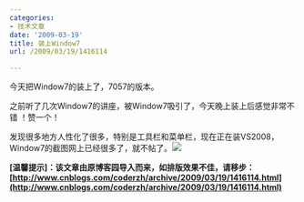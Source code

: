 ```yaml
---
categories:
- 技术文章
date: '2009-03-19'
title: 装上Window7
url: /2009/03/19/1416114

---
```



今天把Window7的装上了，7057的版本。

之前听了几次Window7的讲座，被Window7吸引了，今天晚上装上后感觉非常不错 ！赞一个！

发现很多地方人性化了很多，特别是工具栏和菜单栏，现在正在装VS2008，Window7的截图网上已经很多了，就不帖了。![](http://www.cnblogs.com/Emoticons/qface/055242240.gif) 

**[温馨提示]：该文章由原博客园导入而来，如排版效果不佳，请移步：[http://www.cnblogs.com/coderzh/archive/2009/03/19/1416114.html](http://www.cnblogs.com/coderzh/archive/2009/03/19/1416114.html)**